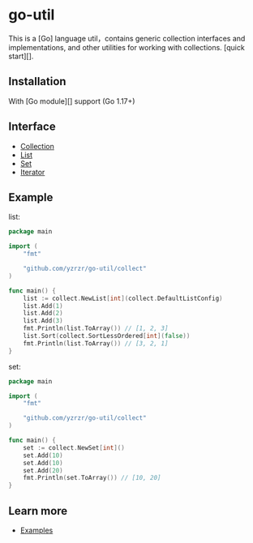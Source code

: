 # go-util

This is a [Go] language util，contains generic collection interfaces and implementations, and other utilities for working with collections. [quick start][].

## Installation

With [Go module][] support (Go 1.17+)

## Interface

- [Collection](collect/collection.go)
- [List](collect/list.go)
- [Set](collect/set.go)
- [Iterator](collect/iterator.go)

## Example
list:
```go
package main

import (
	"fmt"

	"github.com/yzrzr/go-util/collect"
)

func main() {
	list := collect.NewList[int](collect.DefaultListConfig)
	list.Add(1)
	list.Add(2)
	list.Add(3)
	fmt.Println(list.ToArray()) // [1, 2, 3]
	list.Sort(collect.SortLessOrdered[int](false))
	fmt.Println(list.ToArray()) // [3, 2, 1]
}
```
set:
```go
package main

import (
	"fmt"

	"github.com/yzrzr/go-util/collect"
)

func main() {
	set := collect.NewSet[int]()
	set.Add(10)
	set.Add(10)
	set.Add(20)
	fmt.Println(set.ToArray()) // [10, 20]
}

```

## Learn more

- [Examples](examples)

